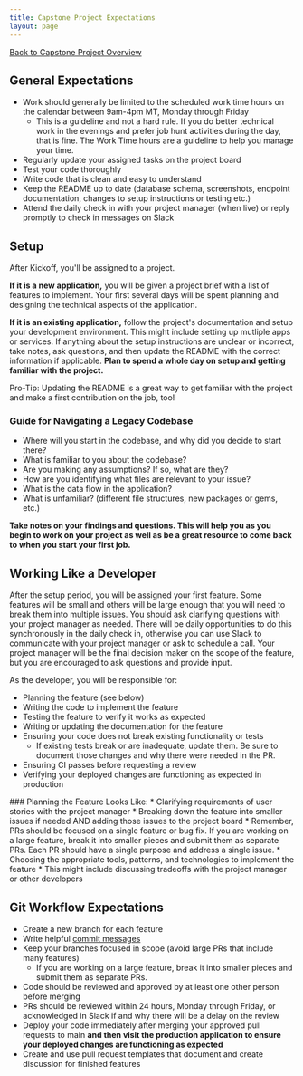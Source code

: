 ```yaml
---
title: Capstone Project Expectations
layout: page
---
```


[Back to Capstone Project Overview](./index.html)

## General Expectations
* Work should generally be limited to the scheduled work time hours on the calendar between 9am-4pm MT, Monday through Friday
  * This is a guideline and not a hard rule. If you do better technical work in the evenings and prefer job hunt activities during the day, that is fine. The Work Time hours are a guideline to help you manage your time.
* Regularly update your assigned tasks on the project board
* Test your code thoroughly
* Write code that is clean and easy to understand
* Keep the README up to date (database schema, screenshots, endpoint documentation, changes to setup instructions or testing etc.)
* Attend the daily check in with your project manager (when live) or reply promptly to check in messages on Slack


## Setup
After Kickoff, you'll be assigned to a project.

**If it is a new application,** you will be given a project brief with a list of features to implement. Your first several days will be spent planning and designing the technical aspects of the application.

**If it is an existing application,** follow the project's documentation and setup your development environment. This might include setting up mutliple apps or services. If anything about the setup instructions are unclear or incorrect, take notes, ask questions, and then update the README with the correct information if applicable. **Plan to spend a whole day on setup and getting familiar with the project.**

<section class="call-to-action">
Pro-Tip: Updating the README is a great way to get familiar with the project and make a first contribution on the job, too! 
</section>

### Guide for Navigating a Legacy Codebase

* Where will you start in the codebase, and why did you decide to start there?
* What is familiar to you about the codebase?
* Are you making any assumptions? If so, what are they?
* How are you identifying what files are relevant to your issue?
* What is the data flow in the application?
* What is unfamiliar? (different file structures, new packages or gems, etc.)

**Take notes on your findings and questions. This will help you as you begin to work on your project as well as be a great resource to come back to when you start your first job.**

## Working Like a Developer
After the setup period, you will be assigned your first feature. Some features will be small and others will be large enough that you will need to break them into multiple issues. You should ask clarifying questions with your project manager as needed. There will be daily opportunities to do this synchronously in the daily check in, otherwise you can use Slack to communicate with your project manager or ask to schedule a call. Your project manager will be the final decision maker on the scope of the feature, but you are encouraged to ask questions and provide input.

As the developer, you will be responsible for:
* Planning the feature (see below)
* Writing the code to implement the feature
* Testing the feature to verify it works as expected
* Writing or updating the documentation for the feature
* Ensuring your code does not break existing functionality or tests
  * If existing tests break or are inadequate, update them. Be sure to document those changes and why there were needed in the PR.
* Ensuring CI passes before requesting a review
* Verifying your deployed changes are functioning as expected in production

<section class="dropdown">
### Planning the Feature Looks Like:
* Clarifying requirements of user stories with the project manager
* Breaking down the feature into smaller issues if needed AND adding those issues to the project board
  * Remember, PRs should be focused on a single feature or bug fix. If you are working on a large feature, break it into smaller pieces and submit them as separate PRs. Each PR should have a single purpose and address a single issue.
* Choosing the appropriate tools, patterns, and technologies to implement the feature
  * This might include discussing tradeoffs with the project manager or other developers
</section>

## Git Workflow Expectations
* Create a new branch for each feature
* Write helpful [commit messages](https://cbea.ms/git-commit/)
* Keep your branches focused in scope (avoid large PRs that include many features)
  * If you are working on a large feature, break it into smaller pieces and submit them as separate PRs.
* Code should be reviewed and approved by at least one other person before merging
* PRs should be reviewed within 24 hours, Monday through Friday, or acknowledged in Slack if and why there will be a delay on the review
* Deploy your code immediately after merging your approved pull requests to main **and then visit the production application to ensure your deployed changes are functioning as expected**
* Create and use pull request templates that document and create discussion for finished features